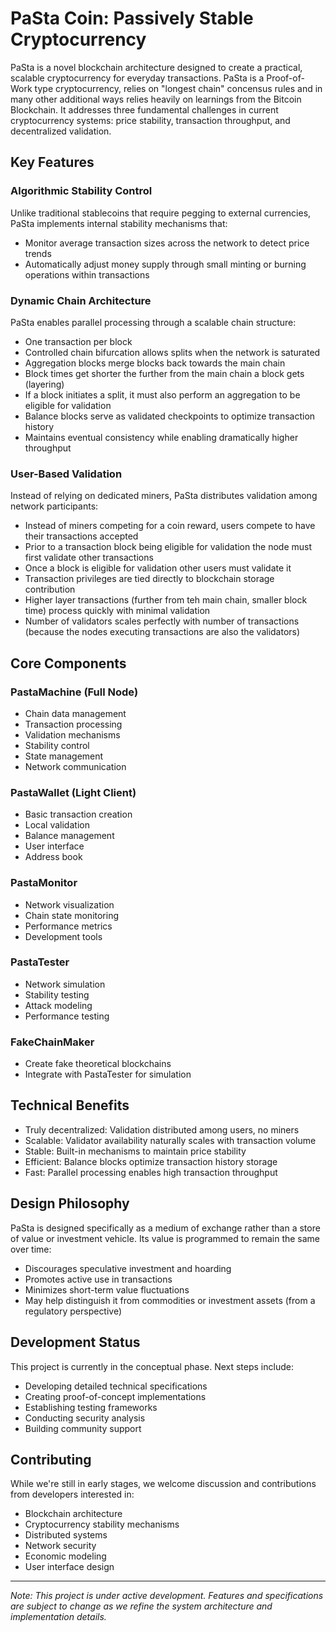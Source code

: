 # PaSta Coin: Passively Stable Cryptocurrency

PaSta is a novel blockchain architecture designed to create a practical, scalable cryptocurrency for everyday transactions. PaSta is a Proof-of-Work type cryptocurrency, relies on "longest chain" concensus rules and in many other additional ways relies heavily on learnings from the Bitcoin Blockchain. It addresses three fundamental challenges in current cryptocurrency systems: price stability, transaction throughput, and decentralized validation.

## Key Features

### Algorithmic Stability Control
Unlike traditional stablecoins that require pegging to external currencies, PaSta implements internal stability mechanisms that:
- Monitor average transaction sizes across the network to detect price trends
- Automatically adjust money supply through small minting or burning operations within transactions

### Dynamic Chain Architecture
PaSta enables parallel processing through a scalable chain structure:
- One transaction per block
- Controlled chain bifurcation allows splits when the network is saturated
- Aggregation blocks merge blocks back towards the main chain
- Block times get shorter the further from the main chain a block gets (layering)
- If a block initiates a split, it must also perform an aggregation to be eligible for validation
- Balance blocks serve as validated checkpoints to optimize transaction history
- Maintains eventual consistency while enabling dramatically higher throughput

### User-Based Validation
Instead of relying on dedicated miners, PaSta distributes validation among network participants:
- Instead of miners competing for a coin reward, users compete to have their transactions accepted
- Prior to a transaction block being eligible for validation the node must first validate other transactions
- Once a block is eligible for validation other users must validate it
- Transaction privileges are tied directly to blockchain storage contribution
- Higher layer transactions (further from teh main chain, smaller block time) process quickly with minimal validation
- Number of validators scales perfectly with number of transactions (because the nodes executing transactions are also the validators)

## Core Components

### PastaMachine (Full Node)
- Chain data management
- Transaction processing
- Validation mechanisms
- Stability control
- State management
- Network communication

### PastaWallet (Light Client)
- Basic transaction creation
- Local validation
- Balance management
- User interface
- Address book

### PastaMonitor
- Network visualization
- Chain state monitoring
- Performance metrics
- Development tools

### PastaTester
- Network simulation
- Stability testing
- Attack modeling
- Performance testing

### FakeChainMaker
- Create fake theoretical blockchains
- Integrate with PastaTester for simulation 

## Technical Benefits

- Truly decentralized: Validation distributed among users, no miners
- Scalable: Validator availability naturally scales with transaction volume
- Stable: Built-in mechanisms to maintain price stability
- Efficient: Balance blocks optimize transaction history storage
- Fast: Parallel processing enables high transaction throughput

## Design Philosophy

PaSta is designed specifically as a medium of exchange rather than a store of value or investment vehicle. Its value is programmed to remain the same over time:
- Discourages speculative investment and hoarding
- Promotes active use in transactions
- Minimizes short-term value fluctuations
- May help distinguish it from commodities or investment assets (from a regulatory perspective)

## Development Status

This project is currently in the conceptual phase. Next steps include:
- Developing detailed technical specifications
- Creating proof-of-concept implementations
- Establishing testing frameworks
- Conducting security analysis
- Building community support

## Contributing

While we're still in early stages, we welcome discussion and contributions from developers interested in:
- Blockchain architecture
- Cryptocurrency stability mechanisms
- Distributed systems
- Network security
- Economic modeling
- User interface design


---
*Note: This project is under active development. Features and specifications are subject to change as we refine the system architecture and implementation details.*
